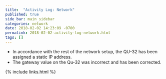 ```yaml
---
title:  "Activity Log: Network"
published: true
side_bar: main_sidebar
categories: network
date: 2018-02-02 14:23:09 -0700
permalink: 2018-02-02-activity-log-network.html
tags: []
---
```


- In accordance with the rest of the network setup, the QU-32 has been assigned a static IP address.  
- The gateway value on the Qu-32 was incorrect and has been corrected.

{% include links.html %}
